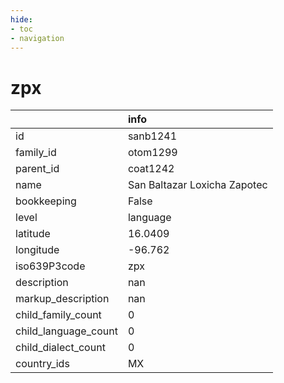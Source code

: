 ```yaml
---
hide:
- toc
- navigation
---
```

# zpx
|                      | info                         |
|:---------------------|:-----------------------------|
| id                   | sanb1241                     |
| family_id            | otom1299                     |
| parent_id            | coat1242                     |
| name                 | San Baltazar Loxicha Zapotec |
| bookkeeping          | False                        |
| level                | language                     |
| latitude             | 16.0409                      |
| longitude            | -96.762                      |
| iso639P3code         | zpx                          |
| description          | nan                          |
| markup_description   | nan                          |
| child_family_count   | 0                            |
| child_language_count | 0                            |
| child_dialect_count  | 0                            |
| country_ids          | MX                           |